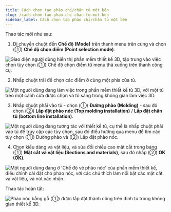 ```yaml
---
title: Cách chọn tạo phào chỉ/chân tủ một bên
slug: /cach-chon-tao-phao-chi-chan-tu-mot-ben
sidebar_label: Cách chọn tạo phào chỉ/chân tủ một bên
---
```


Thao tác mới như sau:

1. Di chuyển chuột đến **Chế độ (Mode)** trên thanh menu trên cùng và chọn (①) **Chế độ chọn điểm (Point selection mode)**.

![Giao diện người dùng hiển thị phần mềm thiết kế 3D, tập trung vào việc chọn tùy chọn (①) Chế độ chọn điểm từ menu thả xuống trên thanh công cụ.](https://storage.googleapis.com/jegavn_kb/images/fda0ba0c-0a9d-4855-a396-8f00514b085c.png)

2. Nhấp chuột trái để chọn các điểm ở cùng một phía của tủ.

![Một người dùng đang làm việc trong phần mềm thiết kế tủ 3D, với một tủ treo một cánh cửa được chọn và tô sáng trong không gian làm việc 3D.](https://storage.googleapis.com/jegavn_kb/images/af933069-606c-4c93-b84c-01ef654c88e5.png)

3. Nhấp chuột phải vào tủ - chọn (①) **Đường phào (Molding)** - sau đó chọn (②) **Lắp đặt phào nóc (Top molding installation)** / **Lắp đặt chân tủ (bottom line installation)**.

![Một người dùng đang tương tác với thiết kế tủ, cụ thể là nhấp chuột phải vào tủ để truy cập các tùy chọn, sau đó điều hướng qua menu để tìm các tùy chọn (①) Đường phào và (②) Lắp đặt phào nóc.](https://storage.googleapis.com/jegavn_kb/images/007b35d3-5d52-4f0d-abd5-7befe3449320.png)

4. Chọn kiểu dáng và vật liệu, và sửa đổi chiều cao mặt cắt trong bảng (①) **Mặt cắt và vật liệu (Sections and materials)**, sau đó nhấp (②) **OK (OK)**.

![Một người dùng đang ở 'Chế độ vẽ phào nóc' của phần mềm thiết kế, điều chỉnh cài đặt cho phào nóc, với các chú thích làm nổi bật các mặt cắt và vật liệu, và nút xác nhận.](https://storage.googleapis.com/jegavn_kb/images/87561e85-3bc9-451f-b158-e6b1c0f06557.png)

Thao tác hoàn tất:

![Phào nóc bằng gỗ (①) được lắp đặt thành công trên đỉnh tủ trong không gian thiết kế 3D.](https://storage.googleapis.com/jegavn_kb/images/4d31fa99-0616-4b1d-96d0-7dfb6837da78.png)